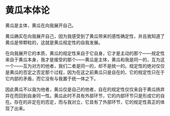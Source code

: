# 黄瓜本体论
黄瓜是主体，黄瓜在向我展开自己。

黄瓜确实在向我展开自己，因为我感受到了黄瓜带来的感性确定性，并且我知道了黄瓜是带颗粒的，这就是黄瓜规定性的自我发展。

在向我展开它的本质，黄瓜的规定性来自于它自身，它才是主动的那个——规定性来自于黄瓜本身，我才是接受的那个——黄瓜是主体，黄瓜和我是同一的，互为这一个——互为对方的他者，我们二者是同一的，却不是统一的。规定性的绝对仅仅是黄瓜的否定之否定那个过程，因为在这之前黄瓜只是自在的，它的规定性只在于它内部的矛盾，而它没有与我置于统一体之下。

因此黄瓜不以我为他者，黄瓜仅是自己的他者，自在的规定性仅仅来自于黄瓜扬弃异在而回到自身同一性。黄瓜此时不具有外部环节，它的内部环节只是形成它的自在。存在的非定在的否定，而与我对立，它具有了外部环节，它的规定性真正的体现了出来。
